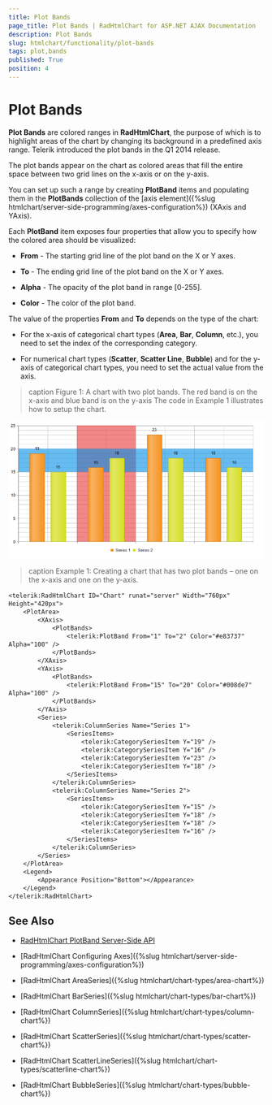 ```yaml
---
title: Plot Bands
page_title: Plot Bands | RadHtmlChart for ASP.NET AJAX Documentation
description: Plot Bands
slug: htmlchart/functionality/plot-bands
tags: plot,bands
published: True
position: 4
---
```


# Plot Bands

**Plot Bands** are colored ranges in **RadHtmlChart**, the purpose of which is to highlight areas of the chart by changing its background in a predefined axis range. Telerik introduced the plot bands in the Q1 2014 release.

The plot bands appear on the chart as colored areas that fill the entire space between two grid lines on the x-axis or on the y-axis.

You can set up such a range by creating **PlotBand** items and populating them in the **PlotBands** collection of the [axis element]({%slug htmlchart/server-side-programming/axes-configuration%}) (XAxis and YAxis).

Each **PlotBand** item exposes four properties that allow you to specify how the colored area should be visualized:

* **From** - The starting grid line of the plot band on the X or Y axes.

* **To** - The ending grid line of the plot band on the X or Y axes.

* **Alpha** - The opacity of the plot band in range [0-255].

* **Color** - The color of the plot band.

The value of the properties **From** and **To** depends on the type of the chart:

* For the x-axis of categorical chart types (**Area**, **Bar**, **Column**, etc.), you need to set the index of the corresponding category.

* For numerical chart types (**Scatter**, **Scatter Line**, **Bubble**) and for the y-axis of categorical chart types, you need to set the actual value from the axis.
>caption Figure 1: A chart with two plot bands. The red band is on the x-axis and blue band is on the y-axis The code in Example 1 illustrates how to setup the chart.

![htmlchart-plot-bands](images/htmlchart-plot-bands.png)

>caption Example 1: Creating a chart that has two plot bands – one on the x-axis and one on the y-axis.

````ASP.NET
<telerik:RadHtmlChart ID="Chart" runat="server" Width="760px" Height="420px">
	<PlotArea>
		<XAxis>
			<PlotBands>
				<telerik:PlotBand From="1" To="2" Color="#e83737" Alpha="100" />
			</PlotBands>
		</XAxis>
		<YAxis>
			<PlotBands>
				<telerik:PlotBand From="15" To="20" Color="#008de7" Alpha="100" />
			</PlotBands>
		</YAxis>
		<Series>
			<telerik:ColumnSeries Name="Series 1">
				<SeriesItems>
					<telerik:CategorySeriesItem Y="19" />
					<telerik:CategorySeriesItem Y="16" />
					<telerik:CategorySeriesItem Y="23" />
					<telerik:CategorySeriesItem Y="18" />
				</SeriesItems>
			</telerik:ColumnSeries>
			<telerik:ColumnSeries Name="Series 2">
				<SeriesItems>
					<telerik:CategorySeriesItem Y="15" />
					<telerik:CategorySeriesItem Y="18" />
					<telerik:CategorySeriesItem Y="18" />
					<telerik:CategorySeriesItem Y="16" />
				</SeriesItems>
			</telerik:ColumnSeries>
		</Series>
	</PlotArea>
	<Legend>
		<Appearance Position="Bottom"></Appearance>
	</Legend>
</telerik:RadHtmlChart>
````



## See Also

 * [RadHtmlChart PlotBand Server-Side API](http://www.telerik.com/help/aspnet-ajax/t_telerik_web_ui_plotband.html)

 * [RadHtmlChart Configuring Axes]({%slug htmlchart/server-side-programming/axes-configuration%})

 * [RadHtmlChart AreaSeries]({%slug htmlchart/chart-types/area-chart%})

 * [RadHtmlChart BarSeries]({%slug htmlchart/chart-types/bar-chart%})

 * [RadHtmlChart ColumnSeries]({%slug htmlchart/chart-types/column-chart%})

 * [RadHtmlChart ScatterSeries]({%slug htmlchart/chart-types/scatter-chart%})

 * [RadHtmlChart ScatterLineSeries]({%slug htmlchart/chart-types/scatterline-chart%})

 * [RadHtmlChart BubbleSeries]({%slug htmlchart/chart-types/bubble-chart%})
